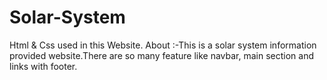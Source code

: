 # Solar-System
Html & Css used in this Website.
About :-This is a solar system information provided website.There are so many feature like navbar,
main section and links with footer.

